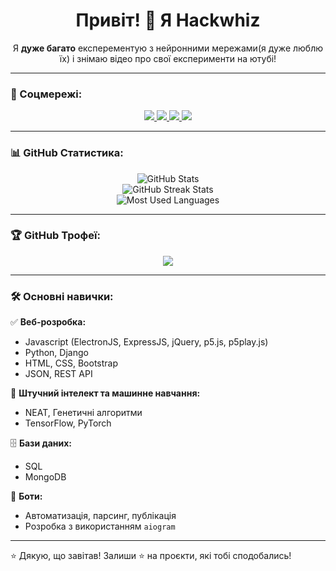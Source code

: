 <h1 align="center">Привіт! 👋 Я Hackwhiz</h1>

<p align="center">
  Я <b>дуже багато</b> експерементую з нейронними мережами(я дуже люблю їх) і знімаю відео про свої експерименти на ютубі!
</p>

---

### 📲 Соцмережі:

<p align="center">
  <a href="https://www.youtube.com/@hackwhizzz/featured" target="_blank">
    <img src="https://img.shields.io/badge/YouTube-%23FF0000.svg?&style=for-the-badge&logo=youtube&logoColor=white" />
  </a>
  <a href="https://www.instagram.com/hackwhizzz/" target="_blank">
    <img src="https://img.shields.io/badge/Instagram-%23E1306C.svg?&style=for-the-badge&logo=instagram&logoColor=white" />
  </a>
  <a href="https://www.tiktok.com/@hackwhiz" target="_blank">
    <img src="https://img.shields.io/badge/TikTok-%23000000.svg?&style=for-the-badge&logo=tiktok&logoColor=white" />
  </a>
  <a href="https://t.me/@chE_pUhaaa" target="_blank">
    <img src="https://img.shields.io/badge/Telegram-%2326A5E4.svg?&style=for-the-badge&logo=telegram&logoColor=white" />
  </a>
</p>

---

### 📊 GitHub Статистика:

<p align="center">
  <img src="https://github-readme-stats.vercel.app/api?username=yvsazh&show_icons=true&theme=tokyonight" alt="GitHub Stats" />
  <br/>
  <img src="https://github-readme-streak-stats.herokuapp.com?user=yvsazh&theme=tokyonight" alt="GitHub Streak Stats" />
  <br/>
  <img src="https://github-readme-stats.vercel.app/api/top-langs/?username=yvsazh&layout=compact&theme=tokyonight" alt="Most Used Languages" />
</p>

---

### 🏆 GitHub Трофеї:

<p align="center">
  <img src="https://github-profile-trophy.vercel.app/?username=yvsazh&theme=tokyonight&row=1&column=7" />
</p>

---

### 🛠️ Основні навички:

✅ **Веб-розробка:**
- Javascript (ElectronJS, ExpressJS, jQuery, p5.js, p5play.js)
- Python, Django
- HTML, CSS, Bootstrap
- JSON, REST API

🧠 **Штучний інтелект та машинне навчання:**
- NEAT, Генетичні алгоритми
- TensorFlow, PyTorch

🗄️ **Бази даних:**
- SQL
- MongoDB

🤖 **Боти:**
- Автоматизація, парсинг, публікація
- Розробка з використанням `aiogram`

---

⭐ Дякую, що завітав! Залиши ⭐ на проєкти, які тобі сподобались!
